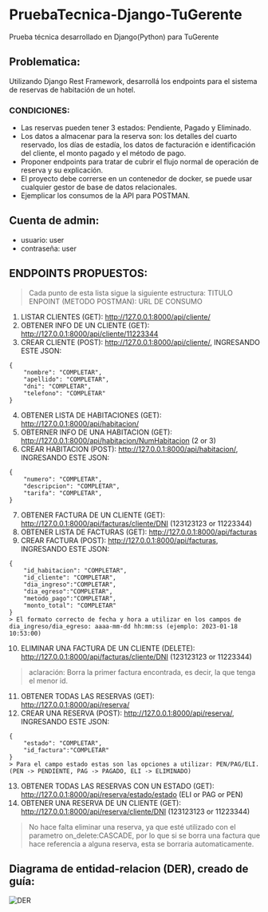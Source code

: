 # PruebaTecnica-Django-TuGerente
Prueba técnica desarrollado en Django(Python) para TuGerente

## Problematica: 
Utilizando Django Rest Framework, desarrollá los endpoints para el sistema de reservas de habitación de un hotel.

### CONDICIONES:

- Las reservas pueden tener 3 estados: Pendiente, Pagado y Eliminado.
- Los datos a almacenar para la reserva son: los detalles del cuarto reservado, los días de estadía, los datos de facturación e identificación del cliente, el monto pagado y el método de pago.
- Proponer endpoints para tratar de cubrir el flujo normal de operación de reserva y su explicación. 
- El proyecto debe correrse en un contenedor de docker, se puede usar cualquier gestor de base de datos relacionales.
- Ejemplicar los consumos de la API para POSTMAN.

## Cuenta de admin:
* usuario: user
* contraseña: user

## ENDPOINTS PROPUESTOS:
> Cada punto de esta lista sigue la siguiente estructura: TITULO ENPOINT (METODO POSTMAN): URL DE CONSUMO

1. LISTAR CLIENTES (GET): http://127.0.0.1:8000/api/cliente/
2. OBTENER INFO DE UN CLIENTE (GET): http://127.0.0.1:8000/api/cliente/11223344
3. CREAR CLIENTE (POST): http://127.0.0.1:8000/api/cliente/, INGRESANDO ESTE JSON:
```
{
    "nombre": "COMPLETAR",
    "apellido": "COMPLETAR",
    "dni": "COMPLETAR",
    "telefono": "COMPLETAR"
}
```
4. OBTENER LISTA DE HABITACIONES (GET): http://127.0.0.1:8000/api/habitacion/
5. OBTERNER INFO DE UNA HABITACION (GET): http://127.0.0.1:8000/api/habitacion/NumHabitacion (2 or 3)
6. CREAR HABITACION (POST): http://127.0.0.1:8000/api/habitacion/, INGRESANDO ESTE JSON:
```
{
    "numero": "COMPLETAR",
    "descripcion": "COMPLETAR",
    "tarifa": "COMPLETAR",
}
```
7. OBTENER FACTURA DE UN CLIENTE (GET): http://127.0.0.1:8000/api/facturas/cliente/DNI (123123123 or 11223344)
8. OBTENER LISTA DE FACTURAS (GET): http://127.0.0.1:8000/api/facturas
9. CREAR FACTURA (POST): http://127.0.0.1:8000/api/facturas, INGRESANDO ESTE JSON:
```
{
    "id_habitacion": "COMPLETAR",
    "id_cliente": "COMPLETAR",
    "dia_ingreso":"COMPLETAR",
    "dia_egreso":"COMPLETAR",
    "metodo_pago":"COMPLETAR",
    "monto_total": "COMPLETAR"
}
> El formato correcto de fecha y hora a utilizar en los campos de dia_ingreso/dia_egreso: aaaa-mm-dd hh:mm:ss (ejemplo: 2023-01-18 10:53:00)
```
10. ELIMINAR UNA FACTURA DE UN CLIENTE (DELETE): http://127.0.0.1:8000/api/facturas/cliente/DNI (123123123 or 11223344)
> aclaración: Borra la primer factura encontrada, es decir, la que tenga el menor id.
11. OBTENER TODAS LAS RESERVAS (GET): http://127.0.0.1:8000/api/reserva/
12. CREAR UNA RESERVA (POST): http://127.0.0.1:8000/api/reserva/, INGRESANDO ESTE JSON:
```
{
    "estado": "COMPLETAR",
    "id_factura":"COMPLETAR"
}
> Para el campo estado estas son las opciones a utilizar: PEN/PAG/ELI. (PEN -> PENDIENTE, PAG -> PAGADO, ELI -> ELIMINADO)
```
13. OBTENER TODAS LAS RESERVAS CON UN ESTADO (GET): http://127.0.0.1:8000/api/reserva/estado/estado (ELI or PAG or PEN)
14. OBTENER UNA RESERVA DE UN CLIENTE (GET): http://127.0.0.1:8000/api/reserva/cliente/DNI (123123123 or 11223344)
> No hace falta eliminar una reserva, ya que esté utilizado con el parametro on_delete:CASCADE, por lo que si se borra una factura que hace referencia a alguna reserva, esta se borraria automaticamente.



## Diagrama de entidad-relacion (DER), creado de guía:
![DER](https://user-images.githubusercontent.com/105433665/212089815-77c34518-26c0-4ce4-bddf-0603ebc729b8.png)
